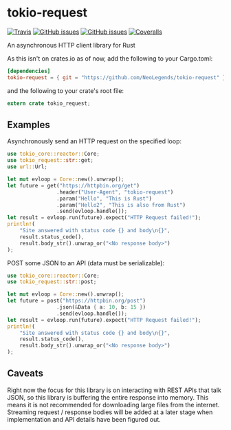 # tokio-request


[![Travis](https://img.shields.io/travis/NeoLegends/tokio-request.svg?maxAge=2592000)](https://travis-ci.org/NeoLegends/tokio-request)
[![GitHub issues](https://img.shields.io/github/issues/NeoLegends/tokio-request.svg?maxAge=2592000)](https://github.com/NeoLegends/tokio-request/issies)
[![GitHub issues](https://img.shields.io/github/issues-closed-raw/NeoLegends/tokio-request.svg?maxAge=2592000)](https://github.com/NeoLegends/tokio-request/issues)
[![Coveralls](https://img.shields.io/coveralls/NeoLegends/tokio-request.svg?maxAge=2592000)](https://coveralls.io/github/NeoLegends/tokio-request?branch=master)

An asynchronous HTTP client library for Rust

As this isn't on crates.io as of now, add the following to your Cargo.toml:
```toml
[dependencies]
tokio-request = { git = "https://github.com/NeoLegends/tokio-request" }
```

and the following to your crate's root file:
```rust
extern crate tokio_request;
```

## Examples
Asynchronously send an HTTP request on the specified loop:

```rust
use tokio_core::reactor::Core;
use tokio_request::str::get;
use url::Url;

let mut evloop = Core::new().unwrap();
let future = get("https://httpbin.org/get")
                .header("User-Agent", "tokio-request")
                .param("Hello", "This is Rust")
                .param("Hello2", "This is also from Rust")
                .send(evloop.handle());
let result = evloop.run(future).expect("HTTP Request failed!");
println!(
    "Site answered with status code {} and body\n{}",
    result.status_code(),
    result.body_str().unwrap_or("<No response body>")
);
```

POST some JSON to an API (data must be serializable):

```rust
use tokio_core::reactor::Core;
use tokio_request::str::post;

let mut evloop = Core::new().unwrap();
let future = post("https://httpbin.org/post")
                .json(&Data { a: 10, b: 15 })
                .send(evloop.handle());
let result = evloop.run(future).expect("HTTP Request failed!");
println!(
    "Site answered with status code {} and body\n{}",
    result.status_code(),
    result.body_str().unwrap_or("<No response body>")
);
```

## Caveats
Right now the focus for this library is on interacting with REST
APIs that talk JSON, so this library is buffering the entire response
into memory. This means it is not recommended for downloading large
files from the internet. Streaming request / response bodies will be
added at a later stage when implementation and API details have been
figured out.
